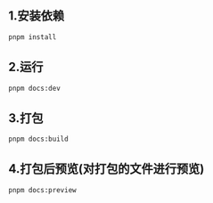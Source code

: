 ## 1.安装依赖
```bash
pnpm install
```

## 2.运行
```bash
pnpm docs:dev
```

## 3.打包
```bash
pnpm docs:build
```

## 4.打包后预览(对打包的文件进行预览)
```bash
pnpm docs:preview
```
